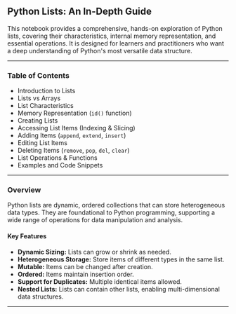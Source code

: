 
## Python Lists: An In-Depth Guide

This notebook provides a comprehensive, hands-on exploration of Python lists, covering their characteristics, internal memory representation, and essential operations. It is designed for learners and practitioners who want a deep understanding of Python's most versatile data structure.

---

### Table of Contents

- Introduction to Lists
- Lists vs Arrays
- List Characteristics
- Memory Representation (`id()` function)
- Creating Lists
- Accessing List Items (Indexing & Slicing)
- Adding Items (`append`, `extend`, `insert`)
- Editing List Items
- Deleting Items (`remove`, `pop`, `del`, `clear`)
- List Operations & Functions
- Examples and Code Snippets

---

### Overview

Python lists are dynamic, ordered collections that can store heterogeneous data types. They are foundational to Python programming, supporting a wide range of operations for data manipulation and analysis.

#### Key Features

- **Dynamic Sizing:** Lists can grow or shrink as needed.
- **Heterogeneous Storage:** Store items of different types in the same list.
- **Mutable:** Items can be changed after creation.
- **Ordered:** Items maintain insertion order.
- **Support for Duplicates:** Multiple identical items allowed.
- **Nested Lists:** Lists can contain other lists, enabling multi-dimensional data structures.

---
